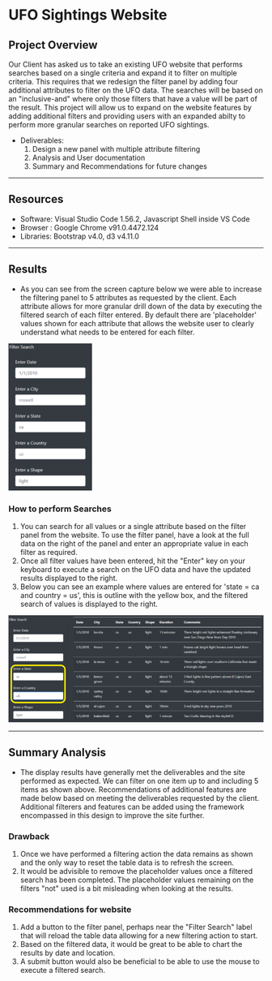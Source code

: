 # UFO Sightings Website


## Project Overview

Our Client has asked us to take an existing UFO website that performs searches based on a single criteria and expand it to filter on multiple criteria. This requires that we redesign the filter panel by adding four additional attributes to filter on the UFO data. The searches will be based on an "inclusive-and" where only those filters that have a value will be part of the result. This project will allow us to expand on the website features by adding additional filters and providing users with an expanded abilty to perform more granular searches on reported UFO sightings.

- Deliverables:
  1. Design a new panel with multiple attribute filtering
  2. Analysis and User documentation
  3. Summary and Recommendations for future changes
------------------------------------------------------------------------------------------------------------

## Resources
- Software: Visual Studio Code 1.56.2, Javascript Shell inside VS Code
- Browser : Google Chrome v91.0.4472.124 
- Libraries: Bootstrap v4.0, d3 v4.11.0 
------------------------------------------------------------------------------------------------------------

## Results

- As you can see from the screen capture below we were able to increase the filtering panel to 5 attributes as requested by the client. Each attribute allows for more granular drill down of the data by executing the filtered search of each filter entered. By default there are 'placeholder' values shown for each attribute that allows the website user to clearly understand what needs to be entered for each filter.

![Website](/static/images/panel2.png)

### How to perform Searches

1. You can search for all values or a single attribute based on the filter panel from the website. To use the filter panel, have a look at the full data on the right of the panel and enter an appropriate value in each filter as required. 
2. Once all filter values have been entered, hit the "Enter" key on your keyboard to execute a search on the UFO data and have the updated results displayed to the right. 
3. Below you can see an example where values are entered for 'state = ca and country = us', this is outline with the yellow box, and the filtered search of values is displayed to the right.

![Website](static/images/filter1.png)

------------------------------------------------------------------------------------------------------------

## Summary Analysis

- The display results have generally met the deliverables and the site performed as expected. We can filter on one item up to and including 5 items as shown above. Recommendations of additional features are made below based on meeting the deliverables requested by the client. Additional filterers and features can be added using the framework encompassed in this design to improve the site further.

### Drawback

  1. Once we have performed a filtering action the data remains as shown and the only way to reset the table data is to refresh the screen.
  2. It would be advisible to remove the placeholder values once a filtered search has been completed. The placeholder values remaining on the filters "not" used is a bit misleading when looking at the results.

### Recommendations for website

  1. Add a button to the filter panel, perhaps near the "Filter Search" label that will reload the table data allowing for a new filtering action to start.
  2. Based on the filtered data, it would be great to be able to chart the results by date and location.
  3. A submit button would also be beneficial to be able to use the mouse to execute a filtered search.